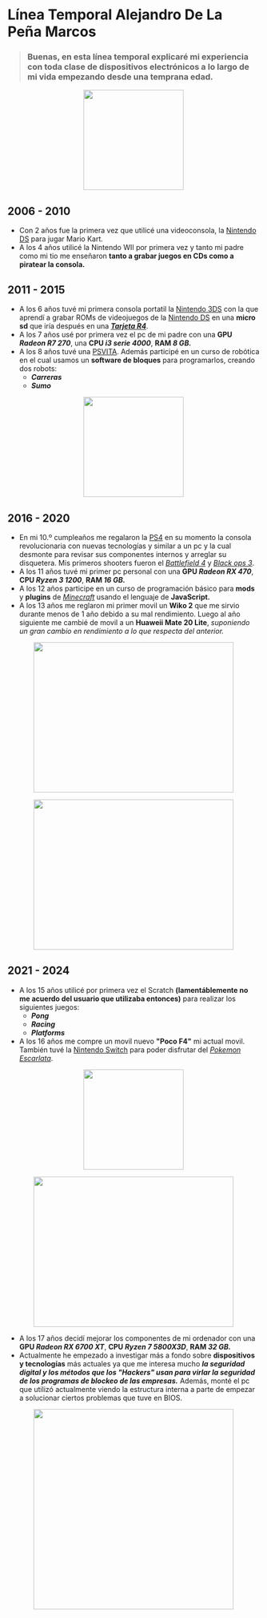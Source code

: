 # Línea Temporal Alejandro De La Peña Marcos
> ### Buenas, en esta línea temporal explicaré mi experiencia con toda clase de dispositivos electrónicos a lo largo de mi vida empezando desde una temprana edad.

<p align="center">
  <img width="200" src="https://media1.tenor.com/m/hs6IuO3pDh8AAAAC/pixel-art.gif">
</p>

## 2006 - 2010
- Con 2 años fue la primera vez que utilicé una videoconsola, la [Nintendo DS](/alejandro_delapeña/img/DS.jpg) para jugar Mario Kart.
- A los 4 años utilicé la Nintendo WII por primera vez y tanto mi padre como mi tio me enseñaron **tanto a grabar juegos en CDs como a piratear la consola.**
## 2011 - 2015
- A los 6 años tuvé mi primera consola portatil la [Nintendo 3DS](/alejandro_delapeña/img/3DS.jpg) con la que aprendí a grabar ROMs de videojuegos de la [Nintendo DS](/alejandro_delapeña/img/DS.jpg) en una **micro sd** que iría después en una [***Tarjeta R4***](https://www.youtube.com/watch?v=_T4fB_qypUg).
- A los 7 años usé por primera vez el pc de mi padre con una **GPU *Radeon R7 270***, una **CPU *i3 serie 4000***, **RAM *8 GB.***
- A los 8 años tuvé una [PSVITA](/alejandro_delapeña/img/PSVITA.jpg). Además participé en un curso de robótica en el cual usamos un **software de bloques** para programarlos, creando dos robots:
   - ***Carreras***
   - ***Sumo***

<p align="center">
  <img width="200" src="https://media1.tenor.com/m/JMC18m1_i3EAAAAC/idle-stance.gif">
</p>

## 2016 - 2020
- En mi 10.º cumpleaños me regalaron la [PS4](/alejandro_delapeña/img/PS4.jpg) en su momento la consola revolucionaria con nuevas tecnologías y similar a un pc y la cual desmonte para revisar sus componentes internos y arreglar su disquetera. Mis primeros shooters fueron el [*Battlefield 4*](/alejandro_delapeña/img/BF4.jpg) y [*Black ops 3*](/alejandro_delapeña/img/COD.jpg).
- A los 11 años tuvé mi primer pc personal con una **GPU *Radeon RX 470***, **CPU *Ryzen 3 1200***, **RAM *16 GB.***
- A los 12 años participe en un curso de programación básico para **mods** y **plugins** de [*Minecraft*](/alejandro_delapeña/img/MINE.jpg) usando el lenguaje de **JavaScript.**
- A los 13 años me reglaron mi primer movil un **Wiko 2** que me sirvio durante menos de 1 año debido a su mal rendimiento. Luego al año siguiente me cambié de movil a un **Huaweii Mate 20 Lite**, *suponiendo un gran cambio en rendimiento a lo que respecta del anterior.*
 
 <p align="center">
  <img  src="../alejandro_delapeña/img/WIKO2.jpg" width="400" height="300"> 
</p>

<p align="center">
  <img  src="../alejandro_delapeña/img/MATE20.png" width="400" height="300"> 
</p>

## 2021 - 2024
- A los 15 años utilicé por primera vez el Scratch **(lamentáblemente no me acuerdo del usuario que utilizaba entonces)** para realizar los siguientes juegos:
   - ***Pong***
   - ***Racing***
   - ***Platforms***
- A los 16 años me compre un movil nuevo **"Poco F4"** mi actual movil. También tuvé la [Nintendo Switch](/alejandro_delapeña/img/SWITCH.jpg) para poder disfrutar del [*Pokemon Escarlata*](/alejandro_delapeña/img/POKE.jpg).

<p align="center">
  <img width="200" src="https://i.giphy.com/AAjjFokxsIaSAqOZcN.webp">
</p>

<p align="center">
  <img  src="../alejandro_delapeña/img/POCOf4.jpg" width="400" height="300"> 
</p>

- A los 17 años decidí mejorar los componentes de mi ordenador con una **GPU *Radeon RX 6700 XT***, **CPU *Ryzen 7 5800X3D***, **RAM *32 GB.***
- Actualmente he empezado a investigar más a fondo sobre **dispositivos y tecnologías** más actuales ya que me interesa mucho ***la seguridad digital y los métodos que los "Hackers" usan para virlar la seguridad de los programas de blockeo de las empresas.*** Además, monté el pc que utilizó actualmente viendo la estructura interna a parte de empezar a solucionar ciertos problemas que tuve en BIOS. 

<p align="center">
  <img width="400" src="https://media1.tenor.com/m/XzetbjaLwDMAAAAC/catdows.gif">
</p>